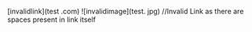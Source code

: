 [invalidlink](test  .com)
![invalidimage](test. jpg)
//Invalid Link as there are spaces present in link itself